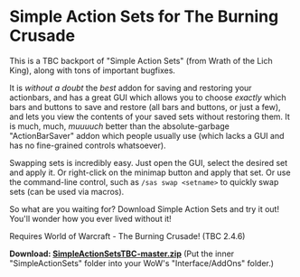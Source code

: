 # Simple Action Sets for The Burning Crusade

This is a TBC backport of "Simple Action Sets" (from Wrath of the Lich King), along with tons of important bugfixes.

It is _without a doubt_ the _best_ addon for saving and restoring your actionbars, and has a great GUI which allows you to choose _exactly_ which bars and buttons to save and restore (all bars and buttons, or just a few), and lets you view the contents of your saved sets without restoring them. It is much, much, _muuuuch_ better than the absolute-garbage "ActionBarSaver" addon which people usually use (which lacks a GUI and has no fine-grained controls whatsoever).

Swapping sets is incredibly easy. Just open the GUI, select the desired set and apply it. Or right-click on the minimap button and apply that set. Or use the command-line control, such as `/sas swap <setname>` to quickly swap sets (can be used via macros).

So what are you waiting for? Download Simple Action Sets and try it out! You'll wonder how you ever lived without it!

Requires World of Warcraft - The Burning Crusade! (TBC 2.4.6)

**Download: [SimpleActionSetsTBC-master.zip](https://github.com/VideoPlayerCode/SimpleActionSetsTBC/archive/master.zip)** (Put the inner "SimpleActionSets" folder into your WoW's "Interface/AddOns" folder.)

